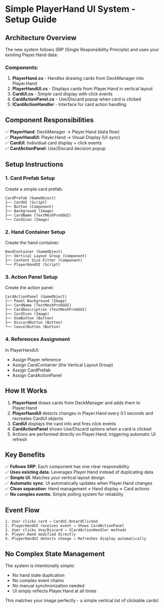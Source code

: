 # Simple PlayerHand UI System - Setup Guide

## Architecture Overview

The new system follows SRP (Single Responsibility Principle) and uses your existing Player.Hand data:

### Components:

1. **PlayerHand.cs** - Handles drawing cards from DeckManager into Player.Hand
2. **PlayerHandUI.cs** - Displays cards from Player.Hand in vertical layout
3. **CardUI.cs** - Simple card display with click events  
4. **CardActionPanel.cs** - Use/Discard popup when card is clicked
5. **ICardActionHandler** - Interface for card action handling

## Component Responsibilities

✅ **PlayerHand**: DeckManager → Player.Hand (data flow)  
✅ **PlayerHandUI**: Player.Hand → Visual Display (UI sync)  
✅ **CardUI**: Individual card display + click events  
✅ **CardActionPanel**: Use/Discard decision popup  

## Setup Instructions

### 1. Card Prefab Setup
Create a simple card prefab:
```
CardPrefab (GameObject)
├── CardUI (Script)
├── Button (Component)
├── Background (Image)
├── CardName (TextMeshProUGUI)
└── CardIcon (Image)
```

### 2. Hand Container Setup
Create the hand container:
```
HandContainer (GameObject)
├── Vertical Layout Group (Component)
├── Content Size Fitter (Component)
└── PlayerHandUI (Script)
```

### 3. Action Panel Setup
Create the action panel:
```
CardActionPanel (GameObject)
├── Panel Background (Image)
├── CardName (TextMeshProUGUI)
├── CardDescription (TextMeshProUGUI)  
├── CardIcon (Image)
├── UseButton (Button)
├── DiscardButton (Button)
└── CancelButton (Button)
```

### 4. References Assignment
In PlayerHandUI:
- Assign Player reference
- Assign CardContainer (the Vertical Layout Group)
- Assign CardPrefab
- Assign CardActionPanel

## How It Works

1. **PlayerHand** draws cards from DeckManager and adds them to Player.Hand
2. **PlayerHandUI** detects changes in Player.Hand every 0.1 seconds and recreates CardUI objects
3. **CardUI** displays the card info and fires click events
4. **CardActionPanel** shows Use/Discard options when a card is clicked
5. Actions are performed directly on Player.Hand, triggering automatic UI refresh

## Key Benefits

✅ **Follows SRP**: Each component has one clear responsibility  
✅ **Uses existing data**: Leverages Player.Hand instead of duplicating data  
✅ **Simple UI**: Matches your vertical layout design  
✅ **Automatic sync**: UI automatically updates when Player.Hand changes  
✅ **Clean separation**: Hand management ≠ Hand display ≠ Card actions  
✅ **No complex events**: Simple polling system for reliability  

## Event Flow

```
1. User clicks card → CardUI.OnCardClicked
2. PlayerHandUI receives event → Shows CardActionPanel  
3. User clicks Use/Discard → ICardActionHandler methods
4. Player.Hand modified directly
5. PlayerHandUI detects change → Refreshes display automatically
```

## No Complex State Management

The system is intentionally simple:
- No hand state duplication
- No complex event chains  
- No manual synchronization needed
- UI simply reflects Player.Hand at all times

This matches your image perfectly - a simple vertical list of clickable cards!
